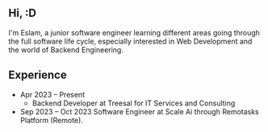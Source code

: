 ## Hi, :D
I'm Eslam, a junior software engineer learning different areas going through the full software life cycle, especially 
interested in Web Development and the world of Backend Engineering. 


## Experience
- Apr 2023 – Present
  - Backend Developer at Treesal for IT Services and Consulting
- Sep 2023 – Oct 2023
  Software Engineer at Scale Ai through Remotasks Platform (Remote).
